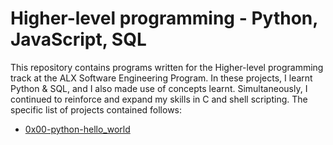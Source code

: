 # Higher-level programming - Python, JavaScript, SQL
This repository contains programs written for the Higher-level programming track at the ALX Software Engineering Program. In these projects, I learnt Python & SQL, and I also made use of concepts learnt. Simultaneously, I continued to reinforce and expand my skills in C and shell scripting. The specific list of projects contained follows:

- [0x00-python-hello_world](https://github.com/richard-1257/alx-higher_level_programming/tree/master/0x00-python-hello_world)
